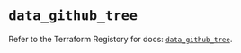 # `data_github_tree`

Refer to the Terraform Registory for docs: [`data_github_tree`](https://registry.terraform.io/providers/integrations/github/5.42.0/docs/data-sources/tree).
